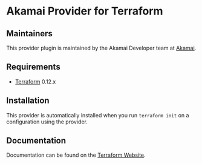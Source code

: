 Akamai Provider for Terraform
==================

## Maintainers

This provider plugin is maintained by the Akamai Developer team at [Akamai](https://developer.akamai.com/).

## Requirements

-	[Terraform](https://www.terraform.io/downloads.html) 0.12.x

## Installation

This provider is automatically installed when you run `terraform init` on a configuration using the provider.

## Documentation

Documentation can be found on the [Terraform Website](https://registry.terraform.io/providers/akamai/akamai/latest/docs).